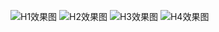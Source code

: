 ![H1效果图](https://github.com/user-attachments/assets/7cfd66c1-1702-4244-8ef8-fed77c9d9e0b)
![H2效果图](https://github.com/user-attachments/assets/ddef3090-5945-44b1-aa60-187a7ed0e358)
![H3效果图](https://github.com/user-attachments/assets/9c6cc380-721d-4712-98c4-51a6484315c6)
![H4效果图](https://github.com/user-attachments/assets/afb82643-725b-4e92-81ac-01be159b509e)
